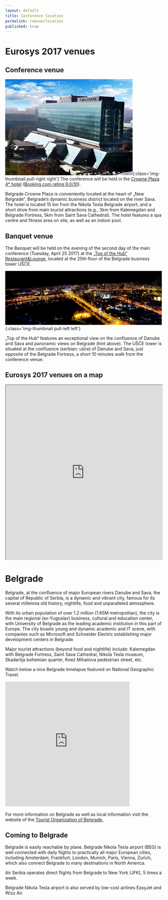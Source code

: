 ```yaml
---
layout: default
title: Conference location
permalink: /venue/location
published: true
---
```


# Eurosys 2017 venues

## Conference venue

![Crowne Plaza Belgrade](/assets/img/crowne_plaza_small.jpg){:class='img-thumbnail pull-right right'}
The conference will be held in the <a href="https://www.ihg.com/crowneplaza/hotels/us/en/belgrade/begcp/hoteldetail" target="_blank">Crowne Plaza 4* hotel</a> (<a href="http://www.booking.com/hotel/rs/crowne-plaza-belgrade-belgrade.en-gb.html?aid=356992;label=gog235jc-hotel-XX-rs-crowneNplazaNbelgradeNbelgrade-unspec-ch-com-L%3Aen-O%3Aabn-B%3Afirefox-N%3AXX-S%3Abo-U%3AXX;sid=6bb20bf170d8b300eefdbf4c9716122d;dcid=12;dist=0&sb_price_type=total&type=total&" target="_blank">Booking.com rating 9.0/10</a>). 

Belgrade Crowne Plaza is conveniently located at the heart of „New Belgrade“, Belgrade’s dynamic business district located on the river Sava. The hotel is located 15 km from the Nikola Tesla Belgrade airport, and a short drive from main tourist attractions (e.g., 3km from Kalemegdan and Belgrade Fortress, 5km from Saint Sava Cathedral). The hotel features a spa centre and fitness area on site, as well as an indoor pool.


## Banquet venue

The Banquet will be held on the evening of the second day of the main conference (Tuesday, April 25 2017) at the  <a href="http://www.topofthehub.rs/en/" target="_blank">„Top of the Hub“ Restaurant&Lounge</a>, located at the 25th floor of the Belgrade business tower UŠĆE. 

![Banquet dinner](/assets/img/top_of_the_hub_view_small.jpg){:class='img-thumbnail pull-left left'}


„Top of the Hub“ features an exceptional view on the confluence of Danube and Sava and panoramic views on Belgrade (hint above). The UŠĆE tower is situated at the confluence (serbian: ušće) of Danube and Sava, just opposite of the Belgrade Fortress, a short 10 minutes walk from the conference venue. 


## Eurosys 2017 venues on a map

<iframe src="https://www.google.com/maps/d/embed?mid=zRLKqygOrJ00.kSJn6VG5UqIk" width="100%" height="560"></iframe>


# Belgrade

Belgrade, at the confluence of major European rivers Danube and Sava, the capital of Republic of Serbia, is a dynamic and vibrant city, famous for its several millennia old history, nightlife, food and unparalleled atmosphere. 

With its urban population of over 1.2 million (1.65M metropolitan), the city is the main regional (ex-Yugoslav) business, cultural and education center, with University of Belgrade as the leading academic institution in this part of Europe.  The city boasts young and dynamic academic and IT scene, with companies such as Microsoft  and Schneider Electric establishing major development centers in Belgrade.  

Major tourist attractions (beyond food and nightlife) include: Kalemegdan with Belgrade Fortress, Saint Sava Cathedral, Nikola Tesla museum,  Skadarlija bohemian quarter, Knez Mihailova pedestrian street, etc. 

Watch below a nice Belgrade timelapse featured on National Geographic Travel.

<iframe src="https://www.facebook.com/plugins/video.php?href=https%3A%2F%2Fwww.facebook.com%2Fnatgeotravel%2Fvideos%2F10154328648868992%2F&show_text=0&width=400" width="400" height="400" style="border:none;overflow:hidden" scrolling="no" frameborder="0" allowTransparency="true" allowFullScreen="true"></iframe>

For more information on Belgrade as well as local information visit the website of the <a href="http://www.tob.rs/" target="_blank">Tourist Organization of Belgrade.</a>  


## Coming to Belgrade

Belgrade is easily reachable by plane. Belgrade Nikola Tesla airport (BEG) is well connected with daily flights to practically all major European cities, including Amsterdam, Frankfurt, London, Munich, Paris, Vienna, Zurich, which also connect Belgrade to many destinations in North America.

Air Serbia operates direct flights from Belgrade to New York (JFK), 5 times a week.   

Belgrade Nikola Tesla airport is also served by low-cost airlines EasyJet and Wizz Air.




<!---

### By plane

![Bordeaux](/assets/img/bx5.jpg){:class='img-thumbnail pull-right right'}

With its international airport, Bordeaux is connected to the rest of the world through 4 of the biggest european hubs:

* Paris (at least 5 flights per day)
* Amsterdam (at least 2 flights per day)
* London (at least 2 flights per day)
* Lisbon (at least 1 flight per day)

To come from the Bordeaux airport to the center of Bordeaux, you can use either:

* a city bus (40 minutes, but the cheapest way)
* a shuttle bus (30 minutes)
* a taxi (20 minutes).

More information on how to go to the center of Bordeaux is available [here](http://www.bordeaux.aeroport.fr/en/info/getting-to-bordeaux-airport){:target="_blank"}


### By train

![Bordeaux](/assets/img/bx4.jpg){:class='img-thumbnail pull-left left'}

The Bordeaux train station is connected to Paris by the High Speed Train (TGV), in 3 hours (25 trains/day). The city centre is linked to the train station by direct tramway. You can also go to Bordeaux by train from many European cities (such as Brussels, London, Luxembourg, Geneva, Stuttgart , Amsterdam, Frankfurt and Madrid), but expect a long trip. More information [here](http://en.voyages-sncf.com/en/){:target="_blank"}.


### By car

Bordeaux can be easily reached by car, because it is connected to many motorways. Nevertheless, expect a long trip because Bordeaux is not close to many other large french cities. The closest large city is Toulouse (2 hours drive), and Paris is at 5h30.

--->